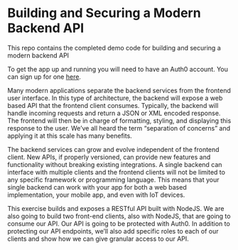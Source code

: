 # Building and Securing a Modern Backend API

This repo contains the completed demo code for building and securing a modern backend API


To get the app up and running you will need to have an Auth0 account. You can sign up for one [here](https://auth0.com/signup?utm_source=scotch.io&utm_medium=sp&utm_campaign=api_authorization).

Many modern applications separate the backend services from the frontend user interface. In this type of architecture, the backend will expose a web based API that the frontend client consumes. Typically, the backend will handle incoming requests and return a JSON or XML encoded response. The frontend will then be in charge of formatting, styling, and displaying this response to the user. We’ve all heard the term “separation of concerns” and applying it at this scale has many benefits.

The backend services can grow and evolve independent of the frontend client. New APIs, if properly versioned, can provide new features and functionality without breaking existing integrations. A single backend can interface with multiple clients and the frontend clients will not be limited to any specific framework or programming language. This means that your single backend can work with your app for both a web based implementation, your mobile app, and even with IoT devices.

This exercise builds and exposes a RESTful API built with NodeJS. We are also going to build two front-end clients, also with NodeJS, that are going to consume our API. Our API is going to be protected with Auth0. In addition to protecting our API endpoints, we’ll also add specific roles to each of our clients and show how we can give granular access to our API.

<!--The application we are building today will be an app called Movie Analyst. Movie Analyst aggregates and displays a list of the latest movie reviews by famous critics across the web. Users can view the latest movie reviews, learn about the critics that review them, and also see the publications that Movie Analyst has partnered with. Website administrators, who will have a separate website, can see and edit these pages, but also have access to reviews-in-progress so that they can prepare and approve reviews ahead of time.

Rather than building two separate backends for the user facing side and the admin application, we are going to build and expose an API with four endpoints. The user facing app will have access to the movies, reviewers and publications endpoints, while the admin app will additionally have access to the pending endpoint which will return movie reviews that are not ready to be publically accessible. We’ll start by building our API.

Building a Node API

We’ll build our backend API with NodeJS and the Express framework. To get started let’s create a directory called movie-analyst-api, navigate into it and run npm init to setup our package.json file. You can leave all the default settings, or change them as you see fit. Once you’ve gone through the setup, the package.json file will be created in your directory.

Before we get to writing code, let’s take care of our dependencies. Run npm install express express-jwt auth0-api-jwt-rsa-validation --save to install the dependencies we are going to need. The express dependency will pull down the express framework, express-jwt library will give us functions to work with JSON Web Tokens, and finally auth0-api-jwt-rsa-validation will provide a helper function for getting our secret key.

Now that we have our dependencies in place, let’s create a new file called server.js. Since our backend API is only going to expose a few routes, we’ll write all of our code in this single file. Check out our implementation below.

If we launch our API server and navigate to any of the four routes we’ve created, we should get the expected response. Let’s test this by running node server and navigating to localhost:8080/movies. You should see a JSON response with the list of movie reviews and their associated data.

We have our API but now anyone can call it. Let’s fix this by securing our endpoints with Auth0. Auth0 makes user identity simple and recently they released a new feature to make securing API endpoints a breeze as well. If you don’t already have an Auth0 account, signup for a free account here. Once you’ve signed up, navigate to your Auth0 dashboard and click on the New Client button to create a new Auth0 application.

For the client type, select Non-Interactive Client and name it MovieAnalyst Website. Click on the Create button to create the client.

https://scotch.io/tutorials/building-and-securing-a-modern-backend-api-->

